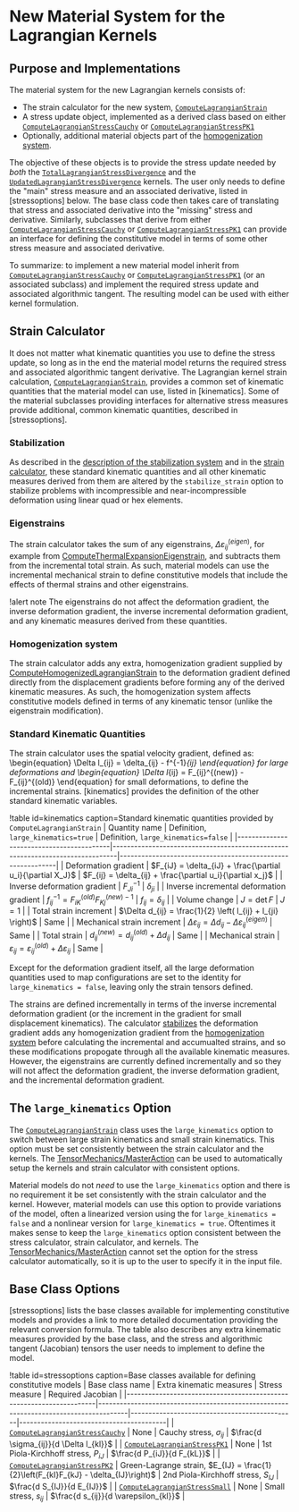 # New Material System for the Lagrangian Kernels

## Purpose and Implementations

The material system for the new Lagrangian kernels consists of:

- The strain calculator for the new system, [`ComputeLagrangianStrain`](ComputeLagrangianStrain.md)
- A stress update object, implemented as a derived class based on either
  [`ComputeLagrangianStressCauchy`](ComputeLagrangianStressCauchy.md) or
  [`ComputeLagrangianStressPK1`](ComputeLagrangianStressPK1.md)
- Optionally, additional material objects part of the [homogenization system](tensor_mechanics/Homogenization.md).


The objective of these objects is to provide the stress update needed by *both* the
[`TotalLagrangianStressDivergence`](TotalLagrangianStressDivergence.md) and the
[`UpdatedLagrangianStressDivergence`](UpdatedLagrangianStressDivergence.md) kernels.
The user only needs to define the "main" stress measure and an associated derivative, listed in [stressoptions]
below.
The base class code then takes care of translating that stress and associated derivative into the
"missing" stress and derivative.
Similarly, subclasses that derive from either [`ComputeLagrangianStressCauchy`](ComputeLagrangianStressCauchy.md)
or [`ComputeLagrangianStressPK1`](ComputeLagrangianStressPK1.md) can provide an interface for
defining the constitutive model in terms of some other stress measure and associated derivative.

To summarize: to implement a new material model inherit from [`ComputeLagrangianStressCauchy`](ComputeLagrangianStressCauchy.md)
or [`ComputeLagrangianStressPK1`](ComputeLagrangianStressPK1.md) (or an associated subclass) and implement the required
stress update and associated algorithmic tangent.  The resulting model can be used with either kernel
formulation.

## Strain Calculator

It does not matter what kinematic quantities you use to define the stress update, so long as in the end the material 
model returns the required stress and associated algorithmic tangent derivative.  The Lagrangian kernel
strain calculation, [`ComputeLagrangianStrain`](ComputeLagrangianStrain.md), provides a common set of kinematic
quantities that the material model can use, listed in [kinematics].  Some of the material subclasses providing interfaces for
alternative stress measures provide additional, common kinematic quantities, described in [stressoptions].

### Stabilization

As described in the [description of the stabilization system](/tensor_mechanics/Stabilization.md) and
in the [strain calculator](ComputeLagrangianStrain.md), these standard kinematic quantities and all other kinematic
measures derived from them are altered by the `stabilize_strain` option to stabilize problems with incompressible and 
near-incompressible deformation using linear quad or hex elements.

### Eigenstrains

The strain calculator takes the sum of any eigenstrains, $\Delta \varepsilon_{ij}^{(eigen)}$, for example from [ComputeThermalExpansionEigenstrain](/ComputeThermalExpansionEigenstrain.md), 
and subtracts them from the incremental total strain.  As such, material models can use the incremental mechanical strain to define
constitutive models that include the effects of thermal strains and other eigenstrains.

!alert note
The eigenstrains do not affect the deformation gradient, the inverse deformation gradient, the inverse incremental deformation gradient,
and any kinematic measures derived from these quantities.

### Homogenization system

The strain calculator adds any extra, homogenization gradient supplied by [ComputeHomogenizedLagrangianStrain](ComputeHomogenizedLagrangianStrain.md)
to the  deformation gradient defined directly from the displacement gradients before forming any of the derived kinematic measures.
As such, the homogenization system affects constitutive models defined in terms of any kinematic tensor (unlike the eigenstrain modification).

### Standard Kinematic Quantities

The strain calculator uses the spatial velocity gradient, defined as:
\begin{equation}
      \Delta l_{ij} = \delta_{ij} - f^{-1}_{ij}
\end{equation}
for large deformations and
\begin{equation}
      \Delta l_{ij} = F_{ij}^{(new)} - F_{ij}^{(old)}
\end{equation}
for small deformations, to define the incremental strains.  [kinematics] provides the definition of the other standard kinematic variables.

!table id=kinematics caption=Standard kinematic quantities provided by `ComputeLagrangianStrain`
| Quantity name                            | Definition, `large_kinematics=true`                                           | Definition, `large_kinematics=false`                       |
|------------------------------------------|-------------------------------------------------------------------------------|------------------------------------------------------------|
| Deformation gradient                     | $F_{iJ} = \delta_{iJ} + \frac{\partial u_i}{\partial X_J}$                    | $F_{ij} = \delta_{ij} + \frac{\partial u_i}{\partial x_j}$ |
| Inverse deformation gradient             | $F^{-1}_{Ji}$                                                                 | $\delta_{ji}$                                              |
| Inverse incremental deformation gradient | $f^{-1}_{ij} = F^{(old)}_{iK} F^{(new) -1}_{Kj}$                              | $f_{ij} = \delta_{ij}$                                     |
| Volume change                            | $J = \det F$                                                                  | $J = 1$                                                    |
| Total strain increment                   | $\Delta d_{ij} = \frac{1}{2} \left( l_{ij} + l_{ji} \right)$                  | Same                                                       |
| Mechanical strain increment              | $\Delta \varepsilon_{ij} = \Delta d_{ij} - \Delta \varepsilon_{ij}^{(eigen)}$ | Same                                                       |
| Total strain                             | $d_{ij}^{(new)} = d_{ij}^{(old)} + \Delta d_{ij}$                             | Same                                                       |
| Mechanical strain                        | $\varepsilon_{ij} = \varepsilon_{ij}^{(old)} + \Delta \varepsilon_{ij}$       | Same                                                       | 

Except for the deformation gradient itself, all the large deformation quantities used to map configurations are set to the identity 
for `large_kinematics = false`, leaving only the strain tensors defined.

The strains are defined incrementally in terms of the inverse incremental deformation gradient (or the increment in the gradient for small displacement kinematics).
The calculator [stabilizes](/tensor_mechanics/Stabilization.md) the deformation gradient adds any homogenization gradient from the [homogenization system](tensor_mechanics/Homogenization.md)
before calculating the incremental and accumualted strains, and so these modifications propogate through all the available kinematic measures.
However, the eigenstrains are currently defined incrementally and so they will not affect the deformation gradient, the inverse deformation gradient,
and the incremental deformation gradient.

## The `large_kinematics` Option

The [`ComputeLagrangianStrain`](ComputeLagrangianStrain.md) class uses the `large_kinematics` option to switch between
large strain kinematics and small strain kinematics.  This option must be set consistently between the strain 
calculator and the kernels.  The [TensorMechanics/MasterAction](/Modules/TensorMechanics/Master/index.md) can
be used to automatically setup the kernels and strain calculator with consistent options.

Material models do not *need* to use the `large_kinematics` option and there is no requirement it be set consistently
with the strain calculator and the kernel.
However, material models can use this option to provide variations of the model, often a linearized version using the
for `large_kinematics = false` and a nonlinear version for `large_kinematics = true`.
Oftentimes it makes sense to keep the `large_kinematics` option consistent between the stress calculator, strain 
calculator, and kernels.  The [TensorMechanics/MasterAction](/Modules/TensorMechanics/Master/index.md) cannot
set the option for the stress calculator automatically, so it is up to the user to specify it in the input file.

## Base Class Options

[stressoptions] lists the base classes available for implementing constitutive models and provides a link to more detailed
documentation providing the relevant conversion formula.  The table also describes any extra kinematic measures
provided by the base class, and the stress and algorithmic tangent (Jacobian) tensors the user needs to implement
to define the model. 

!table id=stressoptions caption=Base classes available for defining constitutive models
| Base class name                                                     | Extra kinematic measures                                                             | Stress measure                               | Required Jacobian                       |
|---------------------------------------------------------------------|--------------------------------------------------------------------------------------|----------------------------------------------|-----------------------------------------|
| [`ComputeLagrangianStressCauchy`](ComputeLagrangianStressCauchy.md) | None                                                                                 | Cauchy stress, $\sigma_{ij}$                 | $\frac{d \sigma_{ij}}{d \Delta l_{kl}}$ |
| [`ComputeLagrangianStressPK1`](ComputeLagrangianStressPK1.md)       | None                                                                                 | 1st Piola-Kirchhoff stress, $P_{iJ}$         | $\frac{d P_{iJ}}{d F_{kL}}$             |
| [`ComputeLagrangianStressPK2`](ComputeLagrangianStressPK2.md)       | Green-Lagrange strain, $E_{IJ} = \frac{1}{2}\left(F_{kI}F_{kJ} - \delta_{IJ}\right)$ | 2nd Piola-Kirchhoff stress, $S_{IJ}$         | $\frac{d S_{IJ}}{d E_{IJ}}$             |
| [`ComputeLagrangianStressSmall`](ComputeLagrangianStressSmall.md)   | None                                                                                 | Small stress, $s_{ij}$                       | $\frac{d s_{ij}}{d \varepsilon_{kl}}$   |



